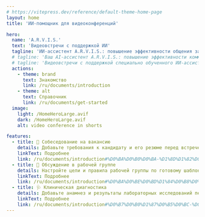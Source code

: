```yaml
---
# https://vitepress.dev/reference/default-theme-home-page
layout: home
title: 'ИИ-помощник для видеоконференций'

hero:
  name: 'A.R.V.I.S.'
  text: 'Видеовстречи с поддержкой ИИ'
  tagline: 'ИИ-ассистент A.R.V.I.S.: повышение эффективности общения за счет непрерывного обучения ИИ во время ваших встреч.'
  # tagline: 'Ваш AI-ассистент A.R.V.I.S.: повышение эффективности коммуникации, оптимизируя время и ресурсы вашей команды.'
  # tagline: 'Видеовстречи с поддержкой специально обученного ИИ-ассистента'
  actions:
    - theme: brand
      text: Знакомство
      link: /ru/documents/introduction
    - theme: alt
      text: Справочник
      link: /ru/documents/get-started
  image:
    light: /HomeHeroLarge.avif
    dark: /HomeHeroLarge.avif
    alt: video conference in shorts

features:
  - title: 🔎 Собеседование на вакансию
    details: Добавьте требования к кандидату и его резюме перед встречей. Оценивайте соответствие вакансии при общении с кандидатом.
    linkText: Подробнее
    link: /ru/documents/introduction#%D0%BA%D0%B0%D0%BA-%D1%8D%D1%82%D0%BE-%D1%80%D0%B0%D0%B1%D0%BE%D1%82%D0%B0%D0%B5%D1%82.md
  - title: 💬 Обсуждение в рабочей группе
    details: Настройте цели и правила рабочей группы по готовому шаблону. Arvis поможет соблюдать правила и вынудит стремиться к достижению поставленных целей.
    linkText: Подробнее
    link: /ru/documents/introduction#%D0%BA%D0%BE%D0%BD%D1%84%D0%B8%D0%B4%D0%B5%D0%BD%D1%86%D0%B8%D0%B0%D0%BB%D1%8C%D0%BD%D0%BE%D1%81%D1%82%D1%8C-%D0%B2%D0%B0%D1%88%D0%B8%D1%85-%D0%B4%D0%B0%D0%BD%D0%BD%D1%8B%D1%85.md
  - title: 🩺 Клиническая диагностика
    details: Добавьте анамнез и результаты лабораторных исследований перед приемом пациента. Оценивайте характер заболевания при общении с ним.
    linkText: Подробнее
    link: /ru/documents/introduction#%D0%B7%D0%B0%D1%87%D0%B5%D0%BC-%D0%BE%D1%82%D0%BA%D0%B0%D0%B7%D1%8B%D0%B2%D0%B0%D1%82%D1%8C%D1%81%D1%8F-%D0%BE%D1%82-zoom.md
---
```

